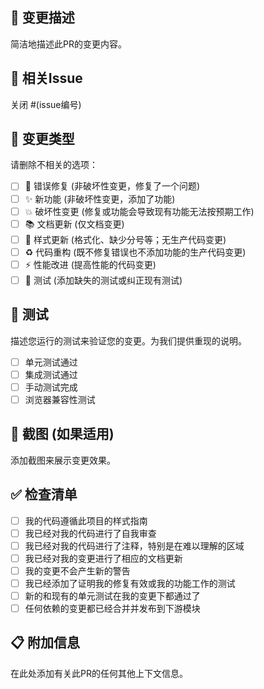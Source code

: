 ## 📝 变更描述
简洁地描述此PR的变更内容。

## 🔗 相关Issue
关闭 #(issue编号)

## 🧪 变更类型
请删除不相关的选项：

- [ ] 🐛 错误修复 (非破坏性变更，修复了一个问题)
- [ ] ✨ 新功能 (非破坏性变更，添加了功能)
- [ ] 💥 破坏性变更 (修复或功能会导致现有功能无法按预期工作)
- [ ] 📚 文档更新 (仅文档变更)
- [ ] 🎨 样式更新 (格式化、缺少分号等；无生产代码变更)
- [ ] ♻️ 代码重构 (既不修复错误也不添加功能的生产代码变更)
- [ ] ⚡ 性能改进 (提高性能的代码变更)
- [ ] 🧪 测试 (添加缺失的测试或纠正现有测试)

## 🧪 测试
描述您运行的测试来验证您的变更。为我们提供重现的说明。

- [ ] 单元测试通过
- [ ] 集成测试通过
- [ ] 手动测试完成
- [ ] 浏览器兼容性测试

## 📸 截图 (如果适用)
添加截图来展示变更效果。

## ✅ 检查清单
- [ ] 我的代码遵循此项目的样式指南
- [ ] 我已经对我的代码进行了自我审查
- [ ] 我已经对我的代码进行了注释，特别是在难以理解的区域
- [ ] 我已经对我的变更进行了相应的文档更新
- [ ] 我的变更不会产生新的警告
- [ ] 我已经添加了证明我的修复有效或我的功能工作的测试
- [ ] 新的和现有的单元测试在我的变更下都通过了
- [ ] 任何依赖的变更都已经合并并发布到下游模块

## 📋 附加信息
在此处添加有关此PR的任何其他上下文信息。